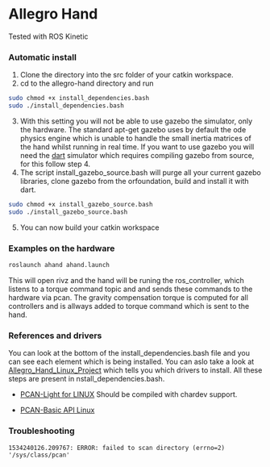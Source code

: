 # Allegro Hand 
<!--[![Build Status](https://travis-ci.org/gpldecha/allegro-hand.svg?branch=master)](https://travis-ci.org/gpldecha/allegro-hand)-->

Tested with ROS Kinetic

### Automatic install
1. Clone the directory into the src folder of your catkin workspace.
2. cd to the allegro-hand directory and run
```bash
sudo chmod +x install_dependencies.bash
sudo ./install_dependencies.bash
```
3. With this setting you will not be able to use gazebo the simulator, only the hardware. The standard apt-get gazebo uses by default the ode physics engine which is unable to handle the small inertia matrices of the hand whilst running in real time. If you want to use gazebo you will need the [dart](https://dartsim.github.io/) simulator which requires compiling gazebo from source, for this follow step 4.
4. The script install_gazebo_source.bash will purge all your current gazebo libraries, clone gazebo from the orfoundation, build and install it with dart.   
```bash
sudo chmod +x install_gazebo_source.bash
sudo ./install_gazebo_source.bash
```
5. You can now build your catkin workspace

### Examples on the hardware

```bash
roslaunch ahand ahand.launch
```
This will open rivz and the hand will be runing the ros_controller, which listens to a torque command topic and 
and sends these commands to the hardware via pcan. The gravity compensation torque is computed for all controllers and is allways added to torque command which is sent to the hand.


### References and drivers
You can look at the bottom of the install_dependencies.bash file and you can see each element which is being installed. 
You can aslo take a look at [Allegro_Hand_Linux_Project](http://wiki.wonikrobotics.com/AllegroHandWiki/index.php/Allegro_Hand_Linux_Project) which tells you which drivers to install. All these steps are present in nstall_dependencies.bash.

* [PCAN-Light for LINUX](https://www.peak-system.com/fileadmin/media/linux/index.htm) 
  Should be compiled with chardev support.

* [PCAN-Basic API Linux](https://www.peak-system.com/PCAN-USB.199.0.html)


### Troubleshooting

```shell
1534240126.209767: ERROR: failed to scan directory (errno=2) '/sys/class/pcan'
```


